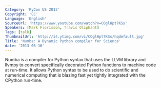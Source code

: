 ```yaml
---
Category: 'PyCon US 2013'
Copyright: 'CC'
Language: 'English'
SourceUrl: 'https://www.youtube.com/watch?v=COglHpt7KSs'
Speakers: [Mark Florisson, Travis Oliphant]
Tags: [talk]
ThumbnailUrl: 'http://i4.ytimg.com/vi/COglHpt7KSs/hqdefault.jpg'
Title: 'Numba: A Dynamic Python compiler for Science'
date: '2013-03-16'
---
```

Numba is a compiler for Python syntax that uses the LLVM library and llvmpy to convert specifically decorated Python functions to machine code at run-time.   It allows Python syntax to be used to do scientific and numerical computing that is blazing fast yet tightly integrated with the CPython run-time.      